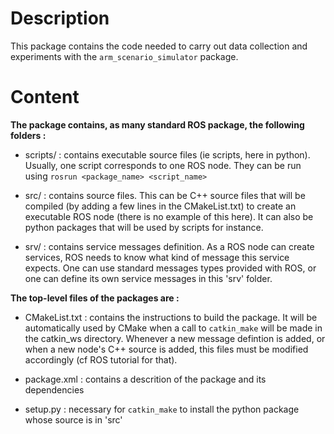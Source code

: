 # Description

This package contains the code needed to carry out data collection and experiments with the `arm_scenario_simulator` package.

# Content

**The package contains, as many standard ROS package, the following folders :**

- scripts/ : contains executable source files (ie scripts, here in python). Usually, one script corresponds to one ROS node. They can be run using `rosrun <package_name> <script_name>`

- src/ : contains source files. This can be C++ source files that will be compiled (by adding a few lines in the CMakeList.txt) to create an executable ROS node (there is no example of this here). It can also be python packages that will be used by scripts for instance.

- srv/ : contains service messages definition. As a ROS node can create services, ROS needs to know what kind of message this service expects. One can use standard messages types provided with ROS, or one can define its own service messages in this 'srv' folder.


**The top-level files of the packages are :**

- CMakeList.txt : contains the instructions to build the package. It will be automatically used by CMake when a call to `catkin_make` will be made in the catkin_ws directory. Whenever a new message defintion is added, or when a new node's C++ source is added, this files must be modified accordingly (cf ROS tutorial for that).

- package.xml : contains a descrition of the package and its dependencies

- setup.py : necessary for `catkin_make` to install the python package whose source is in 'src'

